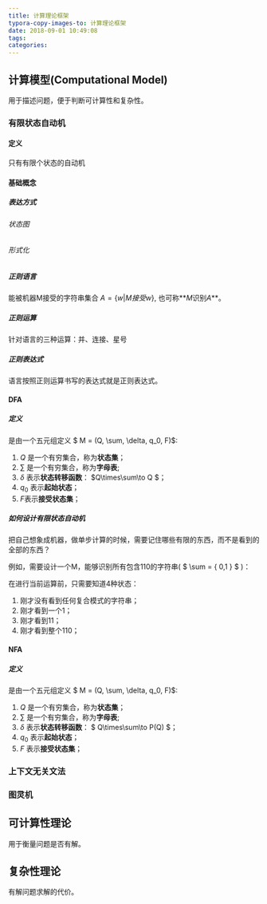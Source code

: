 ```yaml
---
title: 计算理论框架
typora-copy-images-to: 计算理论框架
date: 2018-09-01 10:49:08
tags:
categories:
---
```


## 计算模型(Computational Model)

用于描述问题，便于判断可计算性和复杂性。

### 有限状态自动机

#### 定义

只有有限个状态的自动机

#### 基础概念

##### 表达方式

###### 状态图

###### 形式化

##### 正则语言

能被机器M接受的字符串集合 $A = \{w | M接受w\}$, 也可称**$M$识别$A$**。

##### 正则运算

针对语言的三种运算：并、连接、星号

##### 正则表达式

语言按照正则运算书写的表达式就是正则表达式。

#### DFA
##### 定义

是由一个五元组定义 $ M = (Q, \sum, \delta, q_0, F)$:

1. $Q$ 是一个有穷集合，称为**状态集**；
2. $\sum$ 是一个有穷集合，称为**字母表**;
3. $\delta$ 表示**状态转移函数**： $Q\times\sum\to Q $；
4. $q_0$ 表示**起始状态**；
5. $F​$ 表示**接受状态集**；

##### 如何设计有限状态自动机

把自己想象成机器，做单步计算的时候，需要记住哪些有限的东西，而不是看到的全部的东西？

例如，需要设计一个M，能够识别所有包含110的字符串( $ \sum = \{ 0,1 \} $ )：

在进行当前运算前，只需要知道4种状态：

1. 刚才没有看到任何复合模式的字符串；
2. 刚才看到一个1；
3. 刚才看到11；
4. 刚才看到整个110；

#### NFA

##### 定义
是由一个五元组定义 $ M = (Q, \sum, \delta, q_0, F)$:

1. $Q$ 是一个有穷集合，称为**状态集**；
2. $\sum$ 是一个有穷集合，称为**字母表**;
3. $\delta$ 表示**状态转移函数**： $ Q\times\sum\to P(Q) $；
4. $q_0$ 表示**起始状态**；
5. $F$ 表示**接受状态集**；


### 上下文无关文法

### 图灵机

## 可计算性理论

用于衡量问题是否有解。

## 复杂性理论

有解问题求解的代价。